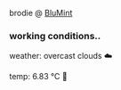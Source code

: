 brodie @ [BluMint](https://www.linkedin.com/company/blumint-io/)

<!--weather_start-->
### working conditions..

weather: overcast clouds ☁️

temp: 6.83 °C 🧥

<!--weather_end-->
